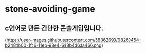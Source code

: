 # stone-avoiding-game
c언어로 만든 간단한 콘솔게임입니다.
---
(https://user-images.githubusercontent.com/58362690/98260454-b2484b00-1fc6-11eb-98e4-688b4d63a466.png)
